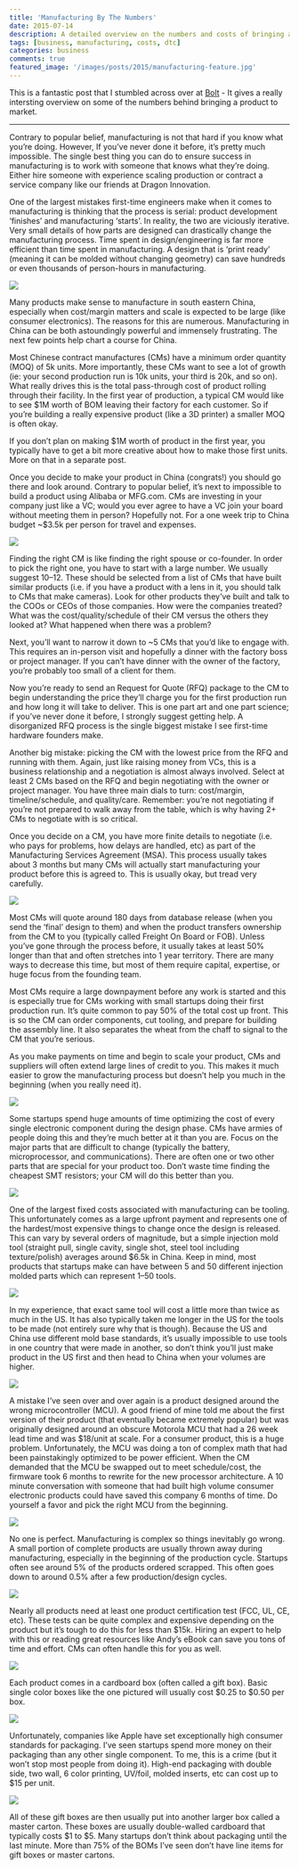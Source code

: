 ```yaml
---
title: 'Manufacturing By The Numbers'
date: 2015-07-14
description: A detailed overview on the numbers and costs of bringing a product into existence
tags: [business, manufacturing, costs, dtc]
categories: business
comments: true
featured_image: '/images/posts/2015/manufacturing-feature.jpg'
---
```


This is a fantastic post that I stumbled across over at [Bolt](https://medium.com/@BoltVC/hardware-by-the-numbers-part-2-financing-manufacturing-474c7efe6c5f) - It gives a really intersting overview on some of the numbers behind bringing a product to market.

---

Contrary to popular belief, manufacturing is not that hard if you know what you’re doing. However, If you’ve never done it before, it’s pretty much impossible. The single best thing you can do to ensure success in manufacturing is to work with someone that knows what they’re doing. Either hire someone with experience scaling production or contract a service company like our friends at Dragon Innovation.

One of the largest mistakes first-time engineers make when it comes to manufacturing is thinking that the process is serial: product development ‘finishes’ and manufacturing ‘starts’. In reality, the two are viciously iterative. Very small details of how parts are designed can drastically change the manufacturing process. Time spent in design/engineering is far more efficient than time spent in manufacturing. A design that is ‘print ready’ (meaning it can be molded without changing geometry) can save hundreds or even thousands of person-hours in manufacturing.

![](/images/posts/2015/manufacturing-1.jpg)

Many products make sense to manufacture in south eastern China, especially when cost/margin matters and scale is expected to be large (like consumer electronics). The reasons for this are numerous. Manufacturing in China can be both astoundingly powerful and immensely frustrating. The next few points help chart a course for China.

Most Chinese contract manufactures (CMs) have a minimum order quantity (MOQ) of 5k units. More importantly, these CMs want to see a lot of growth (ie: your second production run is 10k units, your third is 20k, and so on). What really drives this is the total pass-through cost of product rolling through their facility. In the first year of production, a typical CM would like to see $1M worth of BOM leaving their factory for each customer. So if you’re building a really expensive product (like a 3D printer) a smaller MOQ is often okay.

If you don’t plan on making $1M worth of product in the first year, you typically have to get a bit more creative about how to make those first units. More on that in a separate post.

Once you decide to make your product in China (congrats!) you should go there and look around. Contrary to popular belief, it’s next to impossible to build a product using Alibaba or MFG.com. CMs are investing in your company just like a VC; would you ever agree to have a VC join your board without meeting them in person? Hopefully not. For a one week trip to China budget ~$3.5k per person for travel and expenses.

![](/images/posts/2015/manufacturing-2.jpg)

Finding the right CM is like finding the right spouse or co-founder. In order to pick the right one, you have to start with a large number. We usually suggest 10–12. These should be selected from a list of CMs that have built similar products (i.e. if you have a product with a lens in it, you should talk to CMs that make cameras). Look for other products they’ve built and talk to the COOs or CEOs of those companies. How were the companies treated? What was the cost/quality/schedule of their CM versus the others they looked at? What happened when there was a problem?

Next, you’ll want to narrow it down to ~5 CMs that you’d like to engage with. This requires an in-person visit and hopefully a dinner with the factory boss or project manager. If you can’t have dinner with the owner of the factory, you’re probably too small of a client for them.

Now you’re ready to send an Request for Quote (RFQ) package to the CM to begin understanding the price they’ll charge you for the first production run and how long it will take to deliver. This is one part art and one part science; if you’ve never done it before, I strongly suggest getting help. A disorganized RFQ process is the single biggest mistake I see first-time hardware founders make.

Another big mistake: picking the CM with the lowest price from the RFQ and running with them. Again, just like raising money from VCs, this is a business relationship and a negotiation is almost always involved. Select at least 2 CMs based on the RFQ and begin negotiating with the owner or project manager. You have three main dials to turn: cost/margin, timeline/schedule, and quality/care. Remember: you’re not negotiating if you’re not prepared to walk away from the table, which is why having 2+ CMs to negotiate with is so critical.

Once you decide on a CM, you have more finite details to negotiate (i.e. who pays for problems, how delays are handled, etc) as part of the Manufacturing Services Agreement (MSA). This process usually takes about 3 months but many CMs will actually start manufacturing your product before this is agreed to. This is usually okay, but tread very carefully.

![](/images/posts/2015/manufacturing-3.jpg)

Most CMs will quote around 180 days from database release (when you send the ‘final’ design to them) and when the product transfers ownership from the CM to you (typically called Freight On Board or FOB). Unless you’ve gone through the process before, it usually takes at least 50% longer than that and often stretches into 1 year territory. There are many ways to decrease this time, but most of them require capital, expertise, or huge focus from the founding team.

Most CMs require a large downpayment before any work is started and this is especially true for CMs working with small startups doing their first production run. It’s quite common to pay 50% of the total cost up front. This is so the CM can order components, cut tooling, and prepare for building the assembly line. It also separates the wheat from the chaff to signal to the CM that you’re serious.

As you make payments on time and begin to scale your product, CMs and suppliers will often extend large lines of credit to you. This makes it much easier to grow the manufacturing process but doesn’t help you much in the beginning (when you really need it).

![](/images/posts/2015/manufacturing-4.jpg)

Some startups spend huge amounts of time optimizing the cost of every single electronic component during the design phase. CMs have armies of people doing this and they’re much better at it than you are. Focus on the major parts that are difficult to change (typically the battery, microprocessor, and communications). There are often one or two other parts that are special for your product too. Don’t waste time finding the cheapest SMT resistors; your CM will do this better than you.

![](/images/posts/2015/manufacturing-5.jpg)

One of the largest fixed costs associated with manufacturing can be tooling. This unfortunately comes as a large upfront payment and represents one of the hardest/most expensive things to change once the design is released. This can vary by several orders of magnitude, but a simple injection mold tool (straight pull, single cavity, single shot, steel tool including texture/polish) averages around $6.5k in China. Keep in mind, most products that startups make can have between 5 and 50 different injection molded parts which can represent 1–50 tools.

![](/images/posts/2015/manufacturing-6.jpg)

In my experience, that exact same tool will cost a little more than twice as much in the US. It has also typically taken me longer in the US for the tools to be made (not entirely sure why that is though). Because the US and China use different mold base standards, it’s usually impossible to use tools in one country that were made in another, so don’t think you’ll just make product in the US first and then head to China when your volumes are higher.

![](/images/posts/2015/manufacturing-7.jpg)

A mistake I’ve seen over and over again is a product designed around the wrong microcontroller (MCU). A good friend of mine told me about the first version of their product (that eventually became extremely popular) but was originally designed around an obscure Motorola MCU that had a 26 week lead time and was $18/unit at scale. For a consumer product, this is a huge problem. Unfortunately, the MCU was doing a ton of complex math that had been painstakingly optimized to be power efficient. When the CM demanded that the MCU be swapped out to meet schedule/cost, the firmware took 6 months to rewrite for the new processor architecture. A 10 minute conversation with someone that had built high volume consumer electronic products could have saved this company 6 months of time. Do yourself a favor and pick the right MCU from the beginning.

![](/images/posts/2015/manufacturing-8.jpg)

No one is perfect. Manufacturing is complex so things inevitably go wrong. A small portion of complete products are usually thrown away during manufacturing, especially in the beginning of the production cycle. Startups often see around 5% of the products ordered scrapped. This often goes down to around 0.5% after a few production/design cycles.

![](/images/posts/2015/manufacturing-9.jpg)

Nearly all products need at least one product certification test (FCC, UL, CE, etc). These tests can be quite complex and expensive depending on the product but it’s tough to do this for less than $15k. Hiring an expert to help with this or reading great resources like Andy’s eBook can save you tons of time and effort. CMs can often handle this for you as well.

![](/images/posts/2015/manufacturing-10.jpg)

Each product comes in a cardboard box (often called a gift box). Basic single color boxes like the one pictured will usually cost $0.25 to $0.50 per box.

![](/images/posts/2015/manufacturing-11.jpg)

Unfortunately, companies like Apple have set exceptionally high consumer standards for packaging. I’ve seen startups spend more money on their packaging than any other single component. To me, this is a crime (but it won’t stop most people from doing it). High-end packaging with double side, two wall, 6 color printing, UV/foil, molded inserts, etc can cost up to $15 per unit.

![](/images/posts/2015/manufacturing-12.jpg)

All of these gift boxes are then usually put into another larger box called a master carton. These boxes are usually double-walled cardboard that typically costs $1 to $5. Many startups don’t think about packaging until the last minute. More than 75% of the BOMs I’ve seen don’t have line items for gift boxes or master cartons.